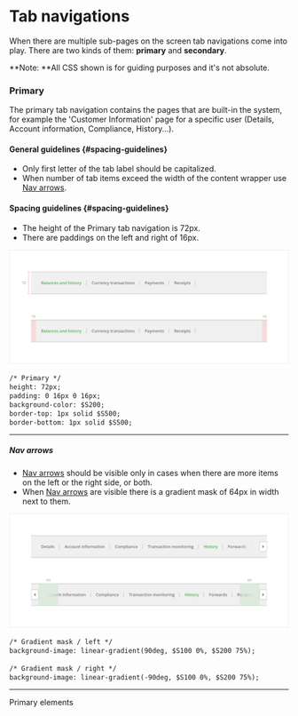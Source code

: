 # Tab navigations

When there are multiple sub-pages on the screen tab navigations come into play. There are two kinds of them: **primary** and **secondary**.

**Note: **All CSS shown is for guiding purposes and it's not absolute.

### Primary

The primary tab navigation contains the pages that are built-in the system, for example the 'Customer Information' page for a specific user \(Details, Account information, Compliance, History...\).

#### General guidelines {#spacing-guidelines}

* Only first letter of the tab label should be capitalized.
* When number of tab items exceed the width of the content wrapper use [Nav arrows](/atoms/nav-arrows.md).

#### Spacing guidelines {#spacing-guidelines}

* The height of the Primary tab navigation is 72px.
* There are paddings on the left and right of 16px.

![](/assets/organisms/tab-navigations-primary-sizing.png)

```
/* Primary */
height: 72px;
padding: 0 16px 0 16px;
background-color: $S200;
border-top: 1px solid $S500;
border-bottom: 1px solid $S500;
```

---

##### Nav arrows

* [Nav arrows](/atoms/nav-arrows.md) should be visible only in cases when there are more items on the left or the right side, or both.
* When [Nav arrows](/atoms/nav-arrows.md) are visible there is a gradient mask of 64px in width next to them.

![](/assets/organisms/tab-navigations-primary-nav-arrows.png)

```
/* Gradient mask / left */
background-image: linear-gradient(90deg, $S100 0%, $S200 75%);

/* Gradient mask / right */
background-image: linear-gradient(-90deg, $S100 0%, $S200 75%);
```

---

Primary elements


